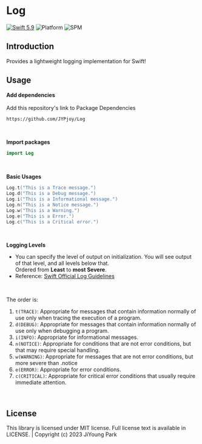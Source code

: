 # Log
[![Swift 5.9](https://img.shields.io/badge/Swift-5.9-orange.svg?style=flat)](https://developer.apple.com/swift/)
![Platform](https://img.shields.io/badge/platform-iOS-light_gray)
![SPM](https://img.shields.io/badge/SPM-Compatible-blue)


## Introduction
Provides a lightweight logging implementation for Swift!


## Usage
**Add dependencies** <br/><br/>
Add this repository's link to Package Dependencies
```bash
https://github.com/JYPjoy/Log
```
<br/>

**Import packages**
```swift
import Log
```

<br/>

**Basic Usages**
```swift
Log.t("This is a Trace message.")
Log.d("This is a Debug message.")
Log.i("This is a Informational message.")
Log.n("This is a Notice message.")
Log.w("This is a Warning.")
Log.e("This is a Error.")
Log.c("This is a Critical error.")
```
<br/>

**Logging Levels**

- You can specify the level of output on initialization. You will see output of that level, and all levels below that. <br/>Ordered from **Least** to **most Severe**.
- Reference: [Swift Official Log Guidelines](https://www.swift.org/server/guides/libraries/log-levels.html)

<br/>

The order is: 
  1. `t(TRACE)`: Appropriate for messages that contain information normally of use only when tracing the execution of a program.
  2. `d(DEBUG)`: Appropriate for messages that contain information normally of use only when debugging a program.
  3. `i(INFO)`: Appropriate for informational messages.
  4. `n(NOTICE)`: Appropriate for conditions that are not error conditions, but that may require special handling.
  5. `w(WARNING)`: Appropriate for messages that are not error conditions, but more severe than .notice
  6. `e(ERROR)`: Appropriate for error conditions.
  7. `c(CRITICAL)`: Appropriate for critical error conditions that usually require immediate attention.

<br/>

## License
This library is licensed under MIT license. Full license text is available in LICENSE. | Copyright (c) 2023 JiYoung Park
